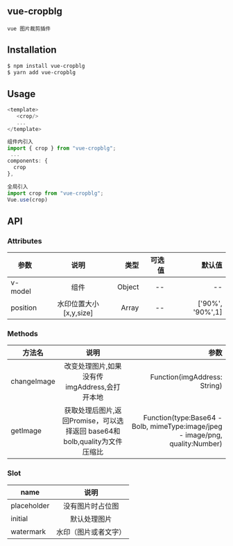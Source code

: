
## vue-cropblg
```
vue 图片裁剪插件
``` 

## Installation

```bash
$ npm install vue-cropblg
$ yarn add vue-cropblg
```
## Usage


```js
<template>
   <crop/>
   ...
</template>

组件内引入
import { crop } from "vue-cropblg";
 ...
components: {
  crop
},
 
全局引入
import crop from "vue-cropblg";
Vue.use(crop)
```

## API

### Attributes
| 参数   |  说明  |  类型 |   可选值 |默认值 |
|--------|:-------:|------:|------:|------:|
| v-model |  组件 | Object|-- | --|
| position | 水印位置大小[x,y,size]  | Array|--| ['90%', '90%',1]|

### Methods
| 方法名   |  说明  | 参数 |
|--------|:-------:|------:|
|changeImage |  改变处理图片,如果没有传imgAddress,会打开本地 | Function(imgAddress: String)|
| getImage | 获取处理后图片,返回Promise，可以选择返回 base64和bolb,quality为文件压缩比 | Function(type:Base64 - Bolb, mimeType:image/jpeg - image/png, quality:Number)|


### Slot
| name   |  说明  | 
|--------|:-------:|
| placeholder | 没有图片时占位图 | 
| initial |  默认处理图片 | 
| watermark | 水印（图片或者文字）|


